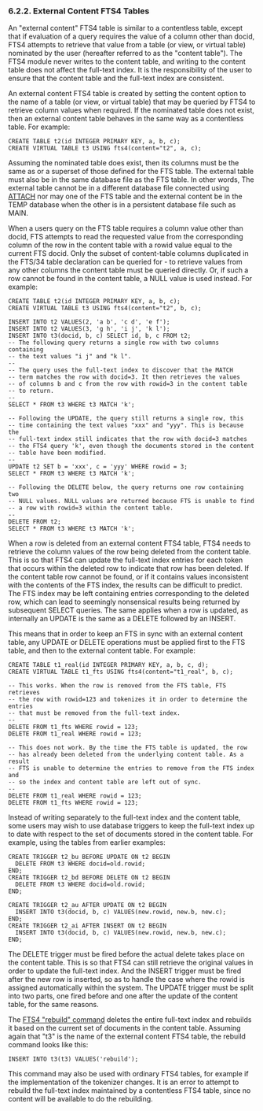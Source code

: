 ### 6\.2\.2\.  External Content FTS4 Tables



 An "external content" FTS4 table is similar to a contentless table, except
 that if evaluation of a query requires the value of a column other than
 docid, FTS4 attempts to retrieve that value from a table (or view, or
 virtual table) nominated by the user (hereafter referred to as the "content
 table"). The FTS4 module never writes to the content table, and writing
 to the content table does not affect the full\-text index. It is the
 responsibility of the user to ensure that the content table and the
 full\-text index are consistent.




 An external content FTS4 table is created by setting the content option
 to the name of a table (or view, or virtual table) that may be queried by
 FTS4 to retrieve column values when required. If the nominated table does
 not exist, then an external content table behaves in the same way as
 a contentless table. For example:




```
CREATE TABLE t2(id INTEGER PRIMARY KEY, a, b, c);
CREATE VIRTUAL TABLE t3 USING fts4(content="t2", a, c);

```


 Assuming the nominated table does exist, then its columns must be the same
 as or a superset of those defined for the FTS table. The external table
 must also be in the same database file as the FTS table. In other words,
 The external table cannot be in a different database file connected using
 [ATTACH](lang_attach.html) nor may one of the FTS table and the external content be in the
 TEMP database when the other is in a persistent database file such as MAIN.




 When a users query on the FTS table requires a column value other than
 docid, FTS attempts to read the requested value from the corresponding column of
 the row in the content table with a rowid value equal to the current FTS
 docid. Only the subset of content\-table columns duplicated in the FTS/34
 table declaration can be queried for \- to retrieve values from any other
 columns the content table must be queried directly. Or, if such a row cannot
 be found in the content table, a NULL value is used instead. For example:




```
CREATE TABLE t2(id INTEGER PRIMARY KEY, a, b, c);
CREATE VIRTUAL TABLE t3 USING fts4(content="t2", b, c);

INSERT INTO t2 VALUES(2, 'a b', 'c d', 'e f');
INSERT INTO t2 VALUES(3, 'g h', 'i j', 'k l');
INSERT INTO t3(docid, b, c) SELECT id, b, c FROM t2;
-- The following query returns a single row with two columns containing
-- the text values "i j" and "k l".
--
-- The query uses the full-text index to discover that the MATCH
-- term matches the row with docid=3. It then retrieves the values
-- of columns b and c from the row with rowid=3 in the content table
-- to return.
--
SELECT * FROM t3 WHERE t3 MATCH 'k';

-- Following the UPDATE, the query still returns a single row, this
-- time containing the text values "xxx" and "yyy". This is because the
-- full-text index still indicates that the row with docid=3 matches
-- the FTS4 query 'k', even though the documents stored in the content
-- table have been modified.
--
UPDATE t2 SET b = 'xxx', c = 'yyy' WHERE rowid = 3;
SELECT * FROM t3 WHERE t3 MATCH 'k';

-- Following the DELETE below, the query returns one row containing two
-- NULL values. NULL values are returned because FTS is unable to find
-- a row with rowid=3 within the content table.
--
DELETE FROM t2;
SELECT * FROM t3 WHERE t3 MATCH 'k';

```


 When a row is deleted from an external content FTS4 table, FTS4 needs to
 retrieve the column values of the row being deleted from the content table.
 This is so that FTS4 can update the full\-text index entries for each token
 that occurs within the deleted row to indicate that row has been
 deleted. If the content table row cannot be found, or if it contains values
 inconsistent with the contents of the FTS index, the results can be difficult
 to predict. The FTS index may be left containing entries corresponding to the
 deleted row, which can lead to seemingly nonsensical results being returned
 by subsequent SELECT queries. The same applies when a row is updated, as
 internally an UPDATE is the same as a DELETE followed by an INSERT.




 This means that in order to keep an FTS in sync with an external content
 table, any UPDATE or DELETE operations must be applied first to the FTS
 table, and then to the external content table. For example:




```
CREATE TABLE t1_real(id INTEGER PRIMARY KEY, a, b, c, d);
CREATE VIRTUAL TABLE t1_fts USING fts4(content="t1_real", b, c);

-- This works. When the row is removed from the FTS table, FTS retrieves
-- the row with rowid=123 and tokenizes it in order to determine the entries
-- that must be removed from the full-text index.
--
DELETE FROM t1_fts WHERE rowid = 123;
DELETE FROM t1_real WHERE rowid = 123;

-- This does not work. By the time the FTS table is updated, the row
-- has already been deleted from the underlying content table. As a result
-- FTS is unable to determine the entries to remove from the FTS index and
-- so the index and content table are left out of sync.
--
DELETE FROM t1_real WHERE rowid = 123;
DELETE FROM t1_fts WHERE rowid = 123;

```


 Instead of writing separately to the full\-text index and the content table,
 some users may wish to use database triggers to keep the full\-text index
 up to date with respect to the set of documents stored in the content table.
 For example, using the tables from earlier examples:




```
CREATE TRIGGER t2_bu BEFORE UPDATE ON t2 BEGIN
  DELETE FROM t3 WHERE docid=old.rowid;
END;
CREATE TRIGGER t2_bd BEFORE DELETE ON t2 BEGIN
  DELETE FROM t3 WHERE docid=old.rowid;
END;

CREATE TRIGGER t2_au AFTER UPDATE ON t2 BEGIN
  INSERT INTO t3(docid, b, c) VALUES(new.rowid, new.b, new.c);
END;
CREATE TRIGGER t2_ai AFTER INSERT ON t2 BEGIN
  INSERT INTO t3(docid, b, c) VALUES(new.rowid, new.b, new.c);
END;

```


 The DELETE trigger must be fired before the actual delete takes place
 on the content table. This is so that FTS4 can still retrieve the original
 values in order to update the full\-text index. And the INSERT trigger must
 be fired after the new row is inserted, so as to handle the case where the
 rowid is assigned automatically within the system. The UPDATE trigger must
 be split into two parts, one fired before and one after the update of the
 content table, for the same reasons.




 The [FTS4 "rebuild" command](fts3.html#*fts4rebuidcmd)
 deletes the entire full\-text index and rebuilds it based on the current
 set of documents in the content table. Assuming again that "t3" is the
 name of the external content FTS4 table, the rebuild command looks like this:




```
INSERT INTO t3(t3) VALUES('rebuild');

```


 This command may also be used with ordinary FTS4 tables, for example if
 the implementation of the tokenizer changes. It is an
 error to attempt to rebuild the full\-text index maintained by a contentless
 FTS4 table, since no content will be available to do the rebuilding.







